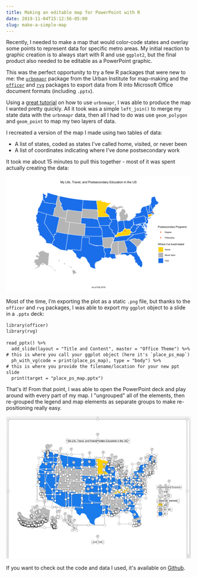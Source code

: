 ```yaml
---
title: Making an editable map for PowerPoint with R
date: 2019-11-04T15:12:56-05:00
slug: make-a-simple-map
---
```


Recently, I needed to make a map that would color-code states and overlay some points to represent data for specific metro areas. My initial reaction to graphic creation is to always start with R and use `ggplot2`, but the final product also needed to be editable as a PowerPoint graphic. 

This was the perfect opportunity to try a few R packages that were new to me: the [`urbnmapr`](https://github.com/UrbanInstitute/urbnmapr) package from the Urban Institute for map-making and the [`officer`](https://davidgohel.github.io/officer/) and [`rvg`](https://rdrr.io/cran/rvg/) packages to export data from R into Microsoft Office document formats (including `.pptx`).

Using a [great tutorial](https://medium.com/@urban_institute/how-to-create-state-and-county-maps-easily-in-r-577d29300bb2) on how to use `urbnmapr`, I was able to produce the map I wanted pretty quickly. All it took was a simple `left_join()` to merge my state data with the `urbnmapr` data, then all I had to do was use `geom_polygon` and `geom_point` to map my two layers of data.

I recreated a version of the map I made using two tables of data: 

- A list of states, coded as states I've called home, visited, or never been
- A list of coordinates indicating where I've done postsecondary work

It took me about 15 minutes to pull this together - most of it was spent actually creating the data:

![](https://raw.githubusercontent.com/alspur/simple-map-for-ppt/master/place_ps_map.png)

Most of the time, I’m exporting the plot as a static `.png` file, but thanks to the `officer` and `rvg` packages, I was able to export my `ggplot` object to a slide in a `.pptx` deck:

```
library(officer)
library(rvg)

read_pptx() %>%
  add_slide(layout = "Title and Content", master = "Office Theme") %>%
# this is where you call your ggplot object (here it's `place_ps_map`)
  ph_with_vg(code = print(place_ps_map), type = "body") %>% 
# this is where you provide the filename/location for your new ppt slide
  print(target = "place_ps_map.pptx")
```
That's it! From that point, I was able to open the PowerPoint deck and play around with every part of my map. I "ungrouped" all of the elements, then re-grouped the legend and map elements as separate groups to make re-positioning really easy.

![](https://raw.githubusercontent.com/alspur/simple-map-for-ppt/master/ungroup.png)

If you want to check out the code and data I used, it's available on [Github](https://github.com/alspur/simple-map-for-ppt).
